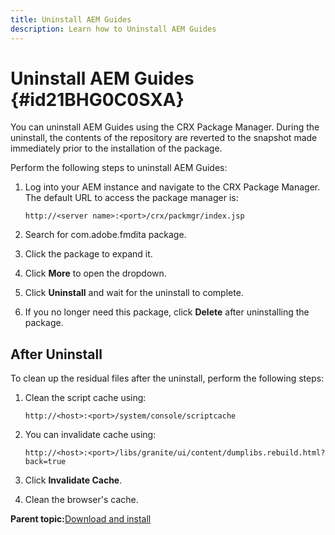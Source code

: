 ```yaml
---
title: Uninstall AEM Guides
description: Learn how to Uninstall AEM Guides
---
```


# Uninstall AEM Guides {#id21BHG0C0SXA}

You can uninstall AEM Guides using the CRX Package Manager. During the uninstall, the contents of the repository are reverted to the snapshot made immediately prior to the installation of the package.

Perform the following steps to uninstall AEM Guides:

1.  Log into your AEM instance and navigate to the CRX Package Manager. The default URL to access the package manager is:

    ```http
    http://<server name>:<port>/crx/packmgr/index.jsp
    ```

1.  Search for com.adobe.fmdita package.
1.  Click the package to expand it.
1.  Click **More** to open the dropdown.
1.  Click **Uninstall** and wait for the uninstall to complete.
1.  If you no longer need this package, click **Delete** after uninstalling the package.

## After Uninstall 

To clean up the residual files after the uninstall, perform the following steps:

1.  Clean the script cache using:

    ```http
    http://<host>:<port>/system/console/scriptcache
    ```

1.  You can invalidate cache using:

    ```http
    http://<host>:<port>/libs/granite/ui/content/dumplibs.rebuild.html?back=true
    ```

1.  Click **Invalidate Cache**.
1.  Clean the browser's cache.

**Parent topic:**[Download and install](download-install.md)

